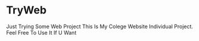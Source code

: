 # TryWeb
Just Trying Some Web Project
This Is My Colege Website Individual Project.
Feel Free To Use It If U Want
